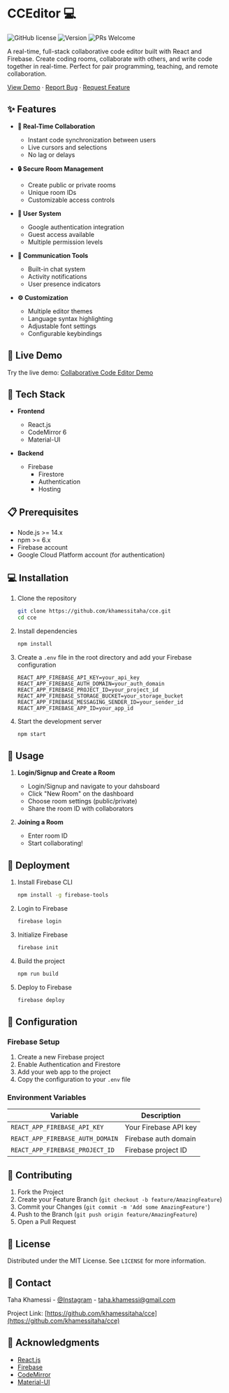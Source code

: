      
 # CCEditor 💻 

![GitHub license](https://img.shields.io/badge/license-MIT-blue.svg)
![Version](https://img.shields.io/badge/version-1.0.0-brightgreen)
![PRs Welcome](https://img.shields.io/badge/PRs-welcome-brightgreen.svg)

A real-time, full-stack collaborative code editor built with React and Firebase. Create coding rooms, collaborate with others, and write code together in real-time. Perfect for pair programming, teaching, and remote collaboration.

[View Demo](https://cceditor-e1b05.web.app/) · [Report Bug](https://github.com/khamessitaha/cce/issues) · [Request Feature](https://github.com/khamessitaha/cce/issues)

## ✨ Features

- **🔄 Real-Time Collaboration**
  - Instant code synchronization between users
  - Live cursors and selections
  - No lag or delays

- **🔒 Secure Room Management**
  - Create public or private rooms
  - Unique room IDs
  - Customizable access controls

- **👥 User System**
  - Google authentication integration
  - Guest access available
  - Multiple permission levels

- **💬 Communication Tools**
  - Built-in chat system
  - Activity notifications
  - User presence indicators

- **⚙️ Customization**
  - Multiple editor themes
  - Language syntax highlighting
  - Adjustable font settings
  - Configurable keybindings

## 🚀 Live Demo

Try the live demo: [Collaborative Code Editor Demo](https://cceditor-e1b05.web.app)

## 🔧 Tech Stack

- **Frontend**
  - React.js
  - CodeMirror 6
  - Material-UI

- **Backend**
  - Firebase
    - Firestore
    - Authentication
    - Hosting

## 📋 Prerequisites

- Node.js >= 14.x
- npm >= 6.x
- Firebase account
- Google Cloud Platform account (for authentication)

## 💻 Installation

1. Clone the repository
   ```bash
   git clone https://github.com/khamessitaha/cce.git
   cd cce
   ```

2. Install dependencies
   ```bash
   npm install
   ```

3. Create a `.env` file in the root directory and add your Firebase configuration
   ```env
   REACT_APP_FIREBASE_API_KEY=your_api_key
   REACT_APP_FIREBASE_AUTH_DOMAIN=your_auth_domain
   REACT_APP_FIREBASE_PROJECT_ID=your_project_id
   REACT_APP_FIREBASE_STORAGE_BUCKET=your_storage_bucket
   REACT_APP_FIREBASE_MESSAGING_SENDER_ID=your_sender_id
   REACT_APP_FIREBASE_APP_ID=your_app_id
   ```

4. Start the development server
   ```bash
   npm start
   ```

## 🔑 Usage

1. **Login/Signup and Create a Room**
   - Login/Signup and navigate to your dahsboard
   - Click "New Room" on the dashboard
   - Choose room settings (public/private)
   - Share the room ID with collaborators

3. **Joining a Room**
   - Enter room ID 
   - Start collaborating!


## 🚀 Deployment

1. Install Firebase CLI
   ```bash
   npm install -g firebase-tools
   ```

2. Login to Firebase
   ```bash
   firebase login
   ```

3. Initialize Firebase
   ```bash
   firebase init
   ```

4. Build the project
   ```bash
   npm run build
   ```

5. Deploy to Firebase
   ```bash
   firebase deploy
   ```

## 📝 Configuration

### Firebase Setup

1. Create a new Firebase project
2. Enable Authentication and Firestore
3. Add your web app to the project
4. Copy the configuration to your `.env` file

### Environment Variables

| Variable | Description |
|----------|-------------|
| `REACT_APP_FIREBASE_API_KEY` | Your Firebase API key |
| `REACT_APP_FIREBASE_AUTH_DOMAIN` | Firebase auth domain |
| `REACT_APP_FIREBASE_PROJECT_ID` | Firebase project ID |

## 🤝 Contributing

1. Fork the Project
2. Create your Feature Branch (`git checkout -b feature/AmazingFeature`)
3. Commit your Changes (`git commit -m 'Add some AmazingFeature'`)
4. Push to the Branch (`git push origin feature/AmazingFeature`)
5. Open a Pull Request

## 📜 License

Distributed under the MIT License. See `LICENSE` for more information.

## 📧 Contact

Taha Khamessi - [@Instagram](https://www.instagram.com/quantumquasar24/) - taha.khamessi@gmail.com

Project Link: [https://github.com/khamessitaha/cce](https://github.com/khamessitaha/cce)

## 🙏 Acknowledgments

* [React.js](https://reactjs.org)
* [Firebase](https://firebase.google.com)
* [CodeMirror](https://codemirror.net)
* [Material-UI](https://mui.com)

